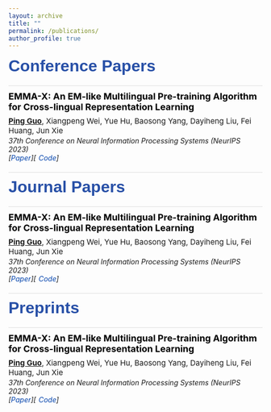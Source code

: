```yaml
---
layout: archive
title: ""
permalink: /publications/
author_profile: true
---
```


<style>
.publication {
    font-family: "Microsoft YaHei",
    line-height: 1.4;
    margin-bottom: 20px;
}
.pub-title {
    font-weight: 700;           
    font-size: 18px;           
    margin: 0 0 8px 0;         
    color: #000;
}
.pub-authors {
    font-family: "Microsoft YaHei",
    margin: 3px 0;
    font-size: 15px;
    font-weight: normal;       
    color: rgba(0,0,0,0.9);    
}
.pub-venue-links {
    margin: 2px 0;
    font-style: italic;
}
.pub-venue {
    display: inline-block;
    margin-right: 5px;
}
.pub-links {
    display: inline-block;
}
.pub-links a {
    color: #0645AD;
    text-decoration: none;
}
.pub-links a::before {         

}
.pub-links a::after {          

}
.pub-links a + a {             
    margin-left: 5px;
}
h2 {
    font-family: "Microsoft YaHei", 
    margin-top: 20px;
    margin-bottom: 15px;
}
hr {
    margin: 10px 0;
    height: 1px;
    background-color: #ddd;
    border: none;
}
.section-title {
    font-family: "Microsoft YaHei", sans-serif;
    font-weight: 900;
    font-size: 32px;
    margin-bottom: 20px;
    color: #2850a7;  // 深邃的蓝色
    letter-spacing: 0.5px;
}
</style>

<div class="section-title">Conference Papers</div>
<hr>

<div class="publication">
<div class="pub-title">EMMA-X: An EM-like Multilingual Pre-training Algorithm for Cross-lingual Representation Learning</div>
<div class="pub-authors"><span style="font-weight: bold; text-decoration: underline;">Ping Guo</span>, Xiangpeng Wei, Yue Hu, Baosong Yang, Dayiheng Liu, Fei Huang, Jun Xie</div>
<div class="pub-venue-links">
    <span class="pub-venue">37th Conference on Neural Information Processing Systems (NeurIPS 2023)</span>
    <span class="pub-links">[<a href="https://dl.acm.org/doi/abs/10.5555/3666122.3666564">Paper</a>][<a href="https://github.com/guopingiie/EMMA-X">Code</a>]</span>
</div>
</div>



<hr>
<div class="section-title">Journal Papers</div>
<hr>

<div class="publication">
<div class="pub-title">EMMA-X: An EM-like Multilingual Pre-training Algorithm for Cross-lingual Representation Learning</div>
<div class="pub-authors"><span style="font-weight: bold; text-decoration: underline;">Ping Guo</span>, Xiangpeng Wei, Yue Hu, Baosong Yang, Dayiheng Liu, Fei Huang, Jun Xie</div>
<div class="pub-venue-links">
    <span class="pub-venue">37th Conference on Neural Information Processing Systems (NeurIPS 2023)</span>
    <span class="pub-links">[<a href="https://dl.acm.org/doi/abs/10.5555/3666122.3666564">Paper</a>][<a href="https://github.com/guopingiie/EMMA-X">Code</a>]</span>
</div>
</div>


<hr>
<div class="section-title">Preprints</div>
<hr>

<div class="publication">
<div class="pub-title">EMMA-X: An EM-like Multilingual Pre-training Algorithm for Cross-lingual Representation Learning</div>
<div class="pub-authors"><span style="font-weight: bold; text-decoration: underline;">Ping Guo</span>, Xiangpeng Wei, Yue Hu, Baosong Yang, Dayiheng Liu, Fei Huang, Jun Xie</div>
<div class="pub-venue-links">
    <span class="pub-venue">37th Conference on Neural Information Processing Systems (NeurIPS 2023)</span>
    <span class="pub-links">[<a href="https://dl.acm.org/doi/abs/10.5555/3666122.3666564">Paper</a>][<a href="https://github.com/guopingiie/EMMA-X">Code</a>]</span>
</div>
</div>




<div style="height: 150px;"></div>

